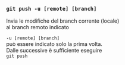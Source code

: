 ### `git push -u [remote] [branch]`

Invia le modifiche del branch corrente (locale)<br>
al branch remoto indicato

`-u [remote] [branch]`<br>
può essere indicato solo la prima volta.<br>
Dalle successive è sufficiente eseguire<br>
`git push`

<aside class="notes">
</aside>
